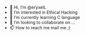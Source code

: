- 👋 Hi, I’m @eryxelL
- 👀 I’m interested in Ethical Hacking
- 🌱 I’m currently learning C language
- 💞️ I’m looking to collaborate on ...
- 📫 How to reach me mail me ;)

<!---
eryxelL/eryxelL is a ✨ special ✨ repository because its `README.md` (this file) appears on your GitHub profile.
You can click the Preview link to take a look at your changes.
--->
